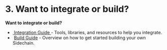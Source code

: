 # 3. Want to integrate or build?

**Want to integrate or build?**

* ​[ Integration Guide ](3.1-integration-guide.md)- Tools, libraries, and resources to help you integrate.
* ​ [Build Guide](3.2-build-guide.md) - Overview on how to get started building your own Sidechain.
